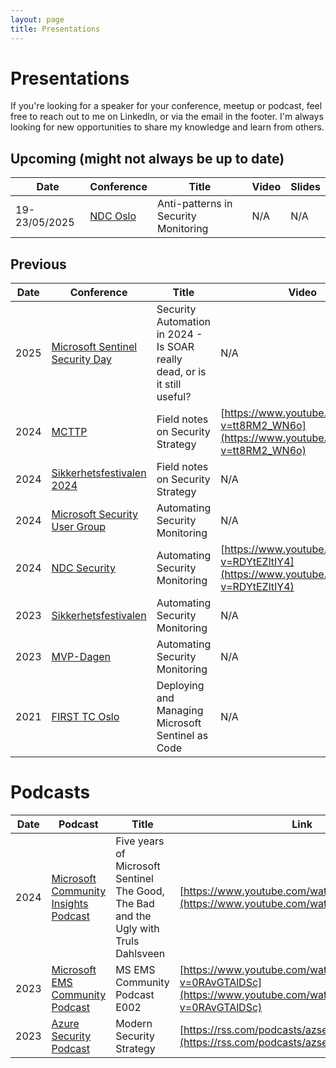 ```yaml
---
layout: page
title: Presentations
---
```


# Presentations

If you're looking for a speaker for your conference, meetup or podcast, feel free to reach out to me on LinkedIn, or via the email in the footer. I'm always looking for new opportunities to share my knowledge and learn from others.

## Upcoming (might not always be up to date)

| Date|Conference| Title | Video| Slides|
|--|--|--|--|--|
| 19-23/05/2025 | [NDC Oslo](https://ndcoslo.com/) | Anti-patterns in Security Monitoring | N/A | N/A |

## Previous

| Date|Conference| Title | Video| Slides|
|-----|----|--|--|----|
|2025|[Microsoft Sentinel Security Day](https://msevents.microsoft.com/event?id=181176230)|Security Automation in 2024 - Is SOAR really dead, or is it still useful?|N/A|N/A|
|2024|[MCTTP](https://www.mcttp.de/)|Field notes on Security Strategy|[https://www.youtube.com/watch?v=tt8RM2_WN6o](https://www.youtube.com/watch?v=tt8RM2_WN6o)|N/A|
|2024|[Sikkerhetsfestivalen 2024](https://sikkerhetsfestivalen.no/)|Field notes on Security Strategy|N/A|N/A|
|2024|[Microsoft Security User Group](https://www.meetup.com/microsoft-security-user-group/)|Automating Security Monitoring|N/A|N/A|N/A|
|2024|[NDC Security](https://ndc-security.com/)|Automating Security Monitoring|[https://www.youtube.com/watch?v=RDYtEZltIY4](https://www.youtube.com/watch?v=RDYtEZltIY4)|N/A|
|2023|[Sikkerhetsfestivalen](https://sikkerhetsfestivalen.no/)|Automating Security Monitoring|N/A|N/A|
|2023|[MVP-Dagen](https://mvpdagen.no/)|Automating Security Monitoring|N/A|N/A|
|2021|[FIRST TC Oslo](https://www.coldincidentresponse.no/)|Deploying and Managing Microsoft Sentinel as Code|N/A|N/A|


# Podcasts

| Date|Podcast| Title | Link|
|-----|----|---|--|
|2024|[Microsoft Community Insights Podcast](https://www.youtube.com/watch?v=j1Pr7dH90IQ)|Five years of Microsoft Sentinel The Good, The Bad and the Ugly with Truls Dahlsveen |[https://www.youtube.com/watch?v=j1Pr7dH90IQ](https://www.youtube.com/watch?v=j1Pr7dH90IQ)
|2023|[Microsoft EMS Community Podcast](https://www.youtube.com/@msems)| MS EMS Community Podcast E002 |[https://www.youtube.com/watch?v=0RAvGTAlDSc](https://www.youtube.com/watch?v=0RAvGTAlDSc)|
|2023|[Azure Security Podcast](https://azuresecuritypodcast.azurewebsites.net/)|Modern Security Strategy|[https://rss.com/podcasts/azsecpodcast/1064208](https://rss.com/podcasts/azsecpodcast/1064208)|
